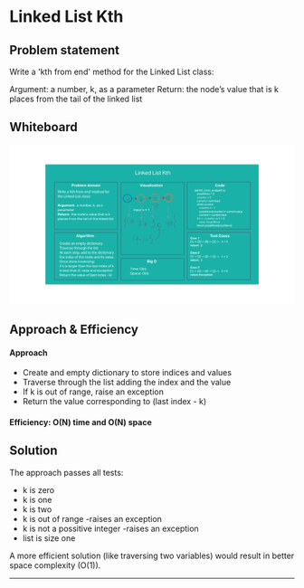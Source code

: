 # Linked List Kth

## Problem statement

Write a 'kth from end' method for the Linked List class:

Argument:  a number, k, as a parameter
Return:  the node’s value that is k places from the tail of the linked list

## Whiteboard
![Whiteboard solution](./linkedlistkth.png)

## Approach & Efficiency
#### Approach
- Create and empty dictionary to store indices and values
- Traverse through the list adding the index and the value
- If k is out of range, raise an exception
- Return the value corresponding to (last index - k)

#### Efficiency: O(N) time and O(N) space

## Solution
The approach passes all tests:
- k is zero
- k is one
- k is two
- k is out of range -raises an exception
- k is not a possitive integer -raises an exception
- list is size one

A more efficient solution (like traversing two variables) would result in better space complexity (O(1)).

---